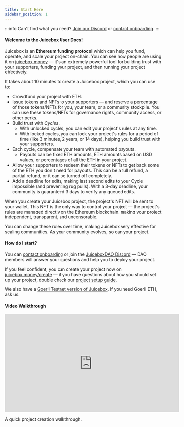 ```yaml
---
title: Start Here
sidebar_position: 1
---
```


:::info
Can't find what you need? [Join our Discord](https://discord.gg/juicebox) or [contact onboarding](https://juicebox.money/contact).
:::

#### Welcome to the Juicebox User Docs!

Juicebox is an **Ethereum funding protocol** which can help you fund, operate, and scale your project on-chain. You can see how people are using it on [juicebox.money](https://juicebox.money) — it's an extremely powerful tool for building trust with your supporters, funding your project, and then running your project effectively.

It takes about 10 minutes to create a Juicebox project, which you can use to:

- Crowdfund your project with ETH.
- Issue tokens and NFTs to your supporters — and reserve a percentage of those tokens/NFTs for you, your team, or a community stockpile. You can use these tokens/NFTs for governance rights, community access, or other perks.
- Build trust with *Cycles*.
    - With unlocked cycles, you can edit your project's rules at any time.
    - With locked cycles, you can lock your project's rules for a period of time (like 3 minutes, 2 years, or 14 days), helping you build trust with your supporters.
- Each cycle, compensate your team with automated payouts.
	- Payouts can be fixed ETH amounts, ETH amounts based on USD values, or percentages of all the ETH in your project.
- Allow your supporters to redeem their tokens or NFTs to get back some of the ETH you don't need for payouts. This can be a full refund, a partial refund, or it can be turned off completely.
- Add a deadline for edits, making last second edits to your Cycle impossible (and preventing rug pulls). With a 3-day deadline, your community is guaranteed 3 days to verify any queued edits.

When you create your Juicebox project, the project's NFT will be sent to your wallet. This NFT is the only way to control your project — the project's rules are managed directly on the Ethereum blockchain, making your project independent, transparent, and uncensorable.

You can change these rules over time, making Juicebox very effective for scaling communities. As your community evolves, so can your project.

#### How do I start?

You can [contact onboarding](https://juicebox.money/contact) or join the [JuiceboxDAO Discord](https://discord.gg/juicebox) — DAO members will answer your questions and help you to deploy your project.

If you feel confident, you can create your project now on [juicebox.money/create](https://juicebox.money/create) — if you have questions about how you should set up your project, double check our [project setup guide](project/).

We also have a [Goerli Testnet version of Juicebox](https://goerli.juicebox.money). If you need Goerli ETH, ask us.

#### Video Walkthrough

<iframe width="560" height="315" src="https://www.youtube-nocookie.com/embed/2s2OyxG_rvo" title="YouTube video player" frameborder="0" allow="accelerometer; autoplay; clipboard-write; encrypted-media; gyroscope; picture-in-picture" allowfullscreen></iframe>
<p class="subtitle">A quick project creation walkthrough.</p>
